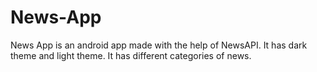 # News-App
News App is an android app made with the help of NewsAPI.
It has dark theme and light theme.
It has different categories of news.
